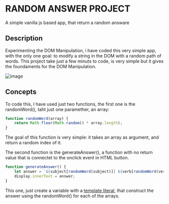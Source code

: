 # RANDOM ANSWER PROJECT
A simple vanilla js based app, that return a random answare
## Description
Experimenting the DOM Manipulation, i have coded this very simple app,
with the only one goal: to modify a string in the DOM with a random path of words.
This project take just a few minuts to code, is very simple but it gives the foundaments for the DOM Manipulation.

![image](https://github.com/user-attachments/assets/4a09e689-8ba2-439e-8b80-b1260caf1f0e)

## Concepts
To code this, I have used just two functions, the first one is the randomWord(), taht just one paramether, an array:

```javascript
function randomWord(array) {
    return Math.floor(Math.random() * array.length);
}
```

The goal of this function is very simple: it takes an array as argument, and return a random index of it.

The second function is the generateAnswer(), a function with no return value that is connectet to the onclick event in HTML button.

```javascript
function generateAnswer() {
    let answer = `${subject[randomWord(subject)]} ${verb[randomWord(verb)]} ${object[randomWord(object)]}`;
    display.innerText = answer;
}
```

This one, just create a variable with a [template literal](https://developer.mozilla.org/en-US/docs/Web/JavaScript/Reference/Template_literals), that construct the answer using the randomWord() for each of the arrays.

